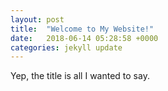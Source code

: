 ```yaml
---
layout: post
title:  "Welcome to My Website!"
date:   2018-06-14 05:28:58 +0000
categories: jekyll update
---
```

Yep, the title is all I wanted to say.
